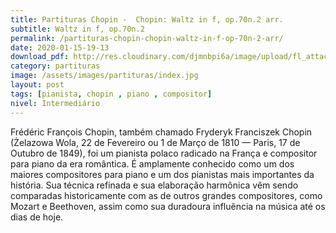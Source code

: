```yaml
---
title: Partituras Chopin -  Chopin: Waltz in f, op.70n.2 arr.
subtitle: Waltz in f, op.70n.2
permalink: /partituras-chopin-chopin-waltz-in-f-op-70n-2-arr/
date: 2020-01-15-19-13
download_pdf: http://res.cloudinary.com/djmnbpi6a/image/upload/fl_attachment/v1/sheetmusic/chopin-chopin-waltz-in-f-op-70n-2-arr-by-leopold-godowsky-1-9.pdf
category: partituras
image: /assets/images/partituras/index.jpg
layout: post
tags: [pianista, chopin , piano , compositor]
nivel: Intermediário
---
```

Frédéric François Chopin, também chamado Fryderyk Franciszek Chopin (Żelazowa Wola, 22 de Fevereiro ou 1 de Março de 1810 — Paris, 17 de Outubro de 1849), foi um pianista polaco radicado na França e compositor para piano da era romântica. É amplamente conhecido como um dos maiores compositores para piano e um dos pianistas mais importantes da história. Sua técnica refinada e sua elaboração harmônica vêm sendo comparadas historicamente com as de outros grandes compositores, como Mozart e Beethoven, assim como sua duradoura influência na música até os dias de hoje.
